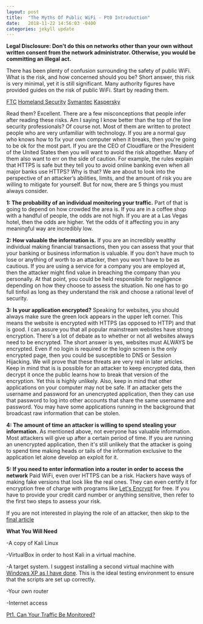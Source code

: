 ```yaml
---
layout: post
title:  "The Myths Of Public WiFi - Pt0 Introduction"
date:   2018-11-22 14:56:03 -0400
categories: jekyll update
---
```


<b>Legal Disclosure: Don't do this on networks other than your own without written consent from the network administrator. Otherwise, you would be committing an illegal act.</b>

There has been plenty of confusion surrounding the safety of public WiFi. What is the risk, and how concerned should you be? Short answer, this risk is very minimal, yet it is still significant. Many authority figures have provided guides on the risk of public WiFi. Start by reading them.

[FTC][ftc]
[Homeland Security][dhs]
[Symantec][symantec]
[Kaspersky][kaspersky]

Read them? Excellent. There are a few misconceptions that people infer after reading these risks. Am I saying I know better than the top of the line security professionals? Of course not. Most of them are written to protect people who are very unfamiliar with technology. If you are a normal guy who knows how to fix your own computer when it breaks, then you're going to be ok for the most part. If you are the CEO of Cloudflare or the President of the United States then you will want to avoid the risk altogether. Many of them also want to err on the side of caution. For example, the rules explain that HTTPS is safe but they tell you to avoid online banking even when all major banks use HTTPS? Why is that? We are about to look into the perspective of an attacker’s abilities, limits, and the amount of risk you are willing to mitigate for yourself. But for now, there are 5 things you must always consider.

<b>1: The probability of an individual monitoring your traffic.</b>
Part of that is going to depend on how crowded the area is. If you are in a coffee shop with a handful of people, the odds are not high. If you are at a Las Vegas hotel, then the odds are higher. Yet the odds of it affecting you in any meaningful way are incredibly low.

<b>2: How valuable the information is.</b>
If you are an incredibly wealthy individual making financial transactions, then you can assess that your that your banking or business information is valuable. If you don't have much to lose or anything of worth to an attacker, then you won't have to be as cautious. If you are using a service for a company you are employed at, then the attacker might find value in breaching the company than you personally. At that point, you could be held responsible for negligence depending on how they choose to assess the situation. No one has to go full tinfoil as long as they understand the risk and choose a rational level of security.

<b>3: Is your application encrypted?</b>
Speaking for websites, you should always make sure the green lock appears in the upper left corner. This means the website is encrypted with HTTPS (as opposed to HTTP) and that is good. I can assure you that all popular mainstream websites have strong encryption. There's a lot of debate as to whether or not all websites always need to be encrypted. The short answer is yes, websites must ALWAYS be encrypted. Even if no login is required or the login screen is the only encrypted page, then you could be susceptible to DNS or Session Hijacking. We will prove that these threats are very real in later articles. Keep in mind that is is possible for an attacker to keep encrypted data, then decrypt it once the public learns how to break that version of the encryption. Yet this is highly unlikely. Also, keep in mind that other applications on your computer may not be safe. If an attacker gets the username and password for an unencrypted application, then they can use that password to log into other accounts that share the same username and password. You may have some applications running in the background that broadcast raw information that can be stolen.

<b>4: The amount of time an attacker is willing to spend stealing your information.</b>
As mentioned above, not everyone has valuable information. Most attackers will give up after a certain period of time. If you are running an unencrypted application, then it's still unlikely that the attacker is going to spend time making heads or tails of the information exclusive to the application let alone develop an exploit for it.

<b>5: If you need to enter information into a router in order to access the network</b>
Paid WiFi, even over HTTPS can be a risk. Hackers have ways of making fake versions that look like the real ones. They can even certify it for encryption free of charge with programs like [Let's  Encrypt][lets-encrypt] for free. If you have to provide your credit card number or anything sensitive, then refer to the first two steps to assess your risk.

If you are not interested in playing the role of an attacker, then skip to the [final article][part-6]

<b>What You Will Need</b>

-A copy of Kali Linux

-VirtualBox in order to host Kali in a virtual machine.

-A target system. I suggest installing a second virtual machine with [Windows XP as I have done][first-hack-pt1]. This is the ideal testing environment to ensure that the scripts are set up correctly.

-Your own router

-Internet access

[Pt1. Can Your Traffic Be Monitored?][part-1]

[lets-encrypt]: https://letsencrypt.org
[first-hack-pt1]: https://danielloosec.github.io/blog/jekyll/update/2018/04/16/MS08_067_Part_1.html
[part-1]: https://danielloosec.github.io/blog/jekyll/update/2018/11/22/PublicWifiMyths_Part_1.html
[part-6]: https://danielloosec.github.io/blog/jekyll/update/2018/11/22/PublicWifiMyths_Part_6.html
[ftc]: https://www.consumer.ftc.gov/articles/0014-tips-using-public-wi-fi-networks
[dhs]: https://www.dhs.gov/sites/default/files/publications/Best%20Practices%20for%20Using%20Public%20WiFi.pdf
[symantec]: https://us.norton.com/internetsecurity-wifi-public-wi-fi-security-101-what-makes-public-wi-fi-vulnerable-to-attack-and-how-to-stay-safe.html
[kaspersky]: https://usa.kaspersky.com/resource-center/preemptive-safety/public-wifi